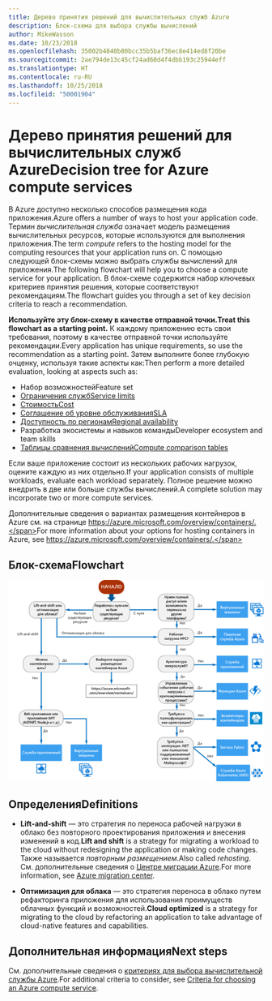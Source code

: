 ```yaml
---
title: Дерево принятия решений для вычислительных служб Azure
description: Блок-схема для выбора службы вычислений
author: MikeWasson
ms.date: 10/23/2018
ms.openlocfilehash: 35002b4840b80bcc35b5baf36ec8e414ed8f20be
ms.sourcegitcommit: 2ae794de13c45cf24ad60d4f4dbb193c25944eff
ms.translationtype: HT
ms.contentlocale: ru-RU
ms.lasthandoff: 10/25/2018
ms.locfileid: "50001904"
---
```

# <a name="decision-tree-for-azure-compute-services"></a><span data-ttu-id="2f626-103">Дерево принятия решений для вычислительных служб Azure</span><span class="sxs-lookup"><span data-stu-id="2f626-103">Decision tree for Azure compute services</span></span>

<span data-ttu-id="2f626-104">В Azure доступно несколько способов размещения кода приложения.</span><span class="sxs-lookup"><span data-stu-id="2f626-104">Azure offers a number of ways to host your application code.</span></span> <span data-ttu-id="2f626-105">Термин *вычислительная служба* означает модель размещения вычислительных ресурсов, которые используются для выполнения приложения.</span><span class="sxs-lookup"><span data-stu-id="2f626-105">The term *compute* refers to the hosting model for the computing resources that your application runs on.</span></span> <span data-ttu-id="2f626-106">С помощью следующей блок-схемы можно выбрать службы вычислений для приложения.</span><span class="sxs-lookup"><span data-stu-id="2f626-106">The following flowchart will help you to choose a compute service for your application.</span></span> <span data-ttu-id="2f626-107">В блок-схеме содержится набор ключевых критериев принятия решения, которые соответствуют рекомендациям.</span><span class="sxs-lookup"><span data-stu-id="2f626-107">The flowchart guides you through a set of key decision criteria to reach a recommendation.</span></span> 

<span data-ttu-id="2f626-108">**Используйте эту блок-схему в качестве отправной точки.**</span><span class="sxs-lookup"><span data-stu-id="2f626-108">**Treat this flowchart as a starting point.**</span></span> <span data-ttu-id="2f626-109">К каждому приложению есть свои требования, поэтому в качестве отправной точки используйте рекомендации.</span><span class="sxs-lookup"><span data-stu-id="2f626-109">Every application has unique requirements, so use the recommendation as a starting point.</span></span> <span data-ttu-id="2f626-110">Затем выполните более глубокую очценку, используя такие аспекты как:</span><span class="sxs-lookup"><span data-stu-id="2f626-110">Then perform a more detailed evaluation, looking at aspects such as:</span></span>
 
- <span data-ttu-id="2f626-111">Набор возможностей</span><span class="sxs-lookup"><span data-stu-id="2f626-111">Feature set</span></span>
- [<span data-ttu-id="2f626-112">Ограничения служб</span><span class="sxs-lookup"><span data-stu-id="2f626-112">Service limits</span></span>](/azure/azure-subscription-service-limits)
- [<span data-ttu-id="2f626-113">Стоимость</span><span class="sxs-lookup"><span data-stu-id="2f626-113">Cost</span></span>](https://azure.microsoft.com/pricing/)
- [<span data-ttu-id="2f626-114">Соглашение об уровне обслуживания</span><span class="sxs-lookup"><span data-stu-id="2f626-114">SLA</span></span>](https://azure.microsoft.com/support/legal/sla/)
- [<span data-ttu-id="2f626-115">Доступность по регионам</span><span class="sxs-lookup"><span data-stu-id="2f626-115">Regional availability</span></span>](https://azure.microsoft.com/global-infrastructure/services/)
- <span data-ttu-id="2f626-116">Разработка экосистемы и навыков команды</span><span class="sxs-lookup"><span data-stu-id="2f626-116">Developer ecosystem and team skills</span></span>
- [<span data-ttu-id="2f626-117">Таблицы сравнения вычислений</span><span class="sxs-lookup"><span data-stu-id="2f626-117">Compute comparison tables</span></span>](./compute-comparison.md)

<span data-ttu-id="2f626-118">Если ваше приложение состоит из нескольких рабочих нагрузок, оцените каждую из них отдельно.</span><span class="sxs-lookup"><span data-stu-id="2f626-118">If your application consists of multiple workloads, evaluate each workload separately.</span></span> <span data-ttu-id="2f626-119">Полное решение можно внедрить в две или больше службы вычислений.</span><span class="sxs-lookup"><span data-stu-id="2f626-119">A complete solution may incorporate two or more compute services.</span></span>

<span data-ttu-id="2f626-120">Дополнительные сведения о вариантах размещения контейнеров в Azure см. на странице https://azure.microsoft.com/overview/containers/.</span><span class="sxs-lookup"><span data-stu-id="2f626-120">For more information about your options for hosting containers in Azure, see https://azure.microsoft.com/overview/containers/.</span></span>

## <a name="flowchart"></a><span data-ttu-id="2f626-121">Блок-схема</span><span class="sxs-lookup"><span data-stu-id="2f626-121">Flowchart</span></span>

![](../images/compute-decision-tree.svg)

## <a name="definitions"></a><span data-ttu-id="2f626-122">Определения</span><span class="sxs-lookup"><span data-stu-id="2f626-122">Definitions</span></span>

- <span data-ttu-id="2f626-123">**Lift-and-shift** — это стратегия по переноса рабочей нагрузки в облако без повторного проектирования приложения и внесения изменений в код.</span><span class="sxs-lookup"><span data-stu-id="2f626-123">**Lift and shift** is a strategy for migrating a workload to the cloud without redesigning the application or making code changes.</span></span> <span data-ttu-id="2f626-124">Также называется *повторным размещением*.</span><span class="sxs-lookup"><span data-stu-id="2f626-124">Also called *rehosting*.</span></span> <span data-ttu-id="2f626-125">См. дополнительные сведения о [Центре миграции Azure](https://azure.microsoft.com/migration/).</span><span class="sxs-lookup"><span data-stu-id="2f626-125">For more information, see [Azure migration center](https://azure.microsoft.com/migration/).</span></span>

- <span data-ttu-id="2f626-126">**Оптимизация для облака** — это стратегия переноса в облако путем рефакторинга приложения для использования преимуществ облачных функций и возможностей.</span><span class="sxs-lookup"><span data-stu-id="2f626-126">**Cloud optimized** is a strategy for migrating to the cloud by refactoring an application to take advantage of cloud-native features and capabilities.</span></span>

## <a name="next-steps"></a><span data-ttu-id="2f626-127">Дополнительная информация</span><span class="sxs-lookup"><span data-stu-id="2f626-127">Next steps</span></span>

<span data-ttu-id="2f626-128">См. дополнительные сведения о [критериях для выбора вычислительной службы Azure](./compute-comparison.md).</span><span class="sxs-lookup"><span data-stu-id="2f626-128">For additional criteria to consider, see [Criteria for choosing an Azure compute service](./compute-comparison.md).</span></span>
